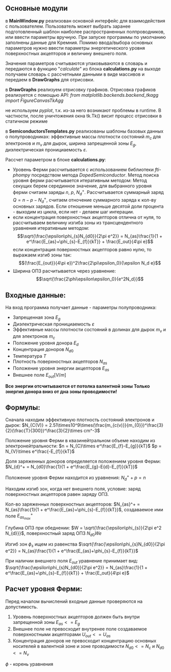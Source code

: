 ## Основные модули
 в **MainWindow.py** реализован основной интерфейс для взаимодействия с пользователем. 
 Пользователь может выбрать заранее подготовленный шаблон наиболее распространенных полпроводников, или ввести параметры вручную.
 При запуске программы по умолчанию заполнены данные для Кремния. Помимо ввода/выбора основных параметров нужно ввести параметры 
 энергетического уровня поверхностных акцепторов и величину внешнего поля.
 
 Значения параметров считываются упаковываются в словарь и передаются в функцию "*calculate*" из блока **calculations.py** на выходе получаем словарь с рассчетными данными в виде массивов и передаем в **DrawGraphs** для отрисовки.

в **DrawGraphs** реализуем отрисовку графиков.
Отрисовка графиков реализуется с помощью API:
*from matplotlib.backends.backend_tkagg import FigureCanvasTkAgg*

не используем *pyplot*, т.к. из-за него возникают проблемы в runtime.
В частности, после уничтожения окна tk.Tk() висит процесс отрисовки в статичном режиме

в **SemiconductorsTemplates.py** реализованы шаблоны базовых данных о полупроводниках:
эффективные массы плотности состояний $m_{c}$ для электронов и $m_{v}$ для дырок,
ширина запрещенной зоны $E_{g}$, диэлектрическая пронициаемость $ε$.

Рассчет параметром в блоке **calculations.py**:
- Уровень Ферми рассчитывается с использованием библиотеки *fti-phompy* посредством метода *DopedSemiconductor*. Метод поиска уровня ферми расчитывается итеративным методом: Метод секущих берем серединное значение, для выбранного уровня ферми считаем заряды $n$, $p$, $N_d^+$. Рассчитывается суммарный заряд $Q = n - p - N_d^+$, 
считаем отночение суммарного заряда к кол-ву основных зарядов. Если отношение меньше десятой доли процента - выходим из цикла, если нет - делаем шаг интерации.
- если концентрация поверхностных акцепторов отлична от нуля, то рассчитываем величину изгиба зоны из трансцендентного уравнения итеративным методом: 
$$\sqrt{\frac{\epsilon\phi_{s}N_{d0}}{2\pi e^2}} = N_{as}\frac{1}{1 + e^\frac{E_{as}+\phi_{s}-E_{f}}{kT}} + \frac{E_out}{4\pi e}$$
если концентрация поверхностных акцепторов равно нулю, то выражаем изгиб зоны так: $$(\frac{E_{out}}{4\pi e})^2\frac{2\pi\epsilon_0}{\epsilon N_d e}$$
- Ширина ОПЗ расчитывается через уравнение: $$\sqrt{\frac{2\phi\epsilon\epsilon_0}{e^2N_d}}$$

## Входные данные:
На вход программа получает данные - параметры полупроводника: 
- Запрещенная зона $E_{g}$
- Диэлектрическая пронициаемость $ε$
- Эффективные массы плотности состояний в долинах для дырок $m_{v}$
и для электронов $m_{c}$
- Положение уровня донора $E_{d}$
- Концентрация доноров $N_{d0}$
- Температура $T$
- Плотность поверхностных акцепторов $N_{as}$
- Положение уровня энергии акцепторов $E_{as}$
- Внешнее поле $E_{out} [V/m]$

**Все энергии отсчитываются от потолка валентной зоны
Только энергия донора вниз от дна зоны проводимости!**

## Формулы:

Сначала находим эффективную плотность состояний электронов и дырок:
$N_{C(V)} = 2.51\times10^9\times(\frac{m_{c(v)}}{m_{0}})^\frac{3}{2}(\frac{T}{300})^\frac{3}{2}\times cm^-3$

Положение уровня Ферми в квазинейтральном объеме находим из электронейтральности:
$n = N_{C}\times e^\frac{E_{f}-E_{g}}{kT}$   $p = N_{V}\times e^\frac{-E_{f}}{kT}$

Доля заряженных доноров определяется положением уровня Ферми:
$N_{d}^+ = N_{d0}\frac{1}{1 + e^\frac{E_{g}-E{d}-E_{f}}{kT}}$

Положение уровня Ферми находится из уравнения: $N_{d}^+ + p = n$

Находим изгиб зон, когда нет внешнего поля, условие: заряд поверхностных акцепторов равен заряду ОПЗ.

Кол-во заряженных поверхностных акцепторов:
$N_{as}^+ = N_{as}\frac{1}{1 + e^\frac{E_{as}+\phi_{s}-E_{f}}{kT}}$, создаваемое ими поле $E_{as_{max}}^+$

Глубина ОПЗ при обеднении:
$W = \sqrt{\frac{\epsilon\phi_{s}}{2\pi e^2 N_{d}}}$, поверхностный заряд ОПЗ $N_{d0}We$

Изгиб зон $\phi_{s}$ ищем из равенства $\sqrt{\frac{\epsilon\phi_{s}N_{d0}}{2\pi e^2}} = N_{as}\frac{1}{1 + e^\frac{E_{as}+\phi_{s}-E_{f}}{kT}}$

При наличии внешнего поля $E_{out}$ уравнение принимает вид:
$\sqrt{\frac{\epsilon\phi_{s}N_{d0}}{2\pi e^2}} = N_{as}\frac{1}{1 + e^\frac{E_{as}+\phi_{s}-E_{f}}{kT}} + \frac{E_out}{4\pi e}$

## Расчет уровня Ферми:

Перед началом вычислений входные данные проверяются на допустимость.
1. Уровень поверхностных акцепторов должен быть внутри запрещенной зоны $E_{as} <= E_{g}$
2. Внешнее поле не превосходит внутренее поле создаваемое поверхностными акцепторами $U_{out} <= U_{as}$
3. Концентрация доноров не превосходит концентрацию основных носителей в валентной зоне и зоне проводимости $N_{d0} <= N_{c}$ и $N_{d0} <= N_{v}$

$\phi$ - корень уравнения
